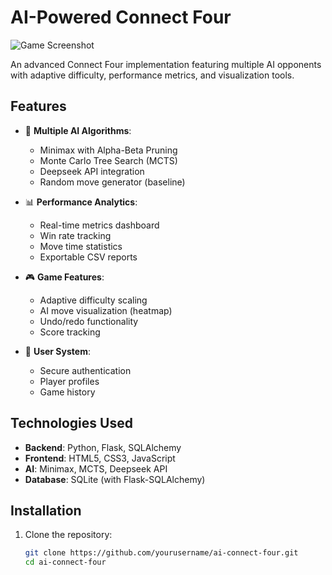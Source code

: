 # AI-Powered Connect Four

![Game Screenshot](/app/static/images/screenshot.png)

An advanced Connect Four implementation featuring multiple AI opponents with adaptive difficulty, performance metrics, and visualization tools.

## Features

- 🧠 **Multiple AI Algorithms**:
  - Minimax with Alpha-Beta Pruning
  - Monte Carlo Tree Search (MCTS)
  - Deepseek API integration
  - Random move generator (baseline)

- 📊 **Performance Analytics**:
  - Real-time metrics dashboard
  - Win rate tracking
  - Move time statistics
  - Exportable CSV reports

- 🎮 **Game Features**:
  - Adaptive difficulty scaling
  - AI move visualization (heatmap)
  - Undo/redo functionality
  - Score tracking

- 🔐 **User System**:
  - Secure authentication
  - Player profiles
  - Game history

## Technologies Used

- **Backend**: Python, Flask, SQLAlchemy
- **Frontend**: HTML5, CSS3, JavaScript
- **AI**: Minimax, MCTS, Deepseek API
- **Database**: SQLite (with Flask-SQLAlchemy)

## Installation

1. Clone the repository:
   ```bash
   git clone https://github.com/yourusername/ai-connect-four.git
   cd ai-connect-four
